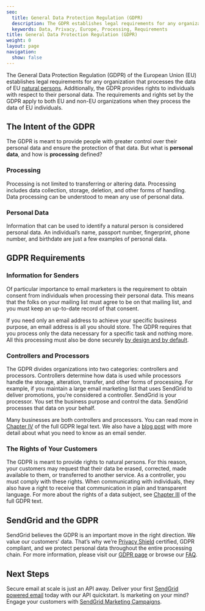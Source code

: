 ```yaml
---
seo:
  title: General Data Protection Regulation (GDPR)
  description: The GDPR establishes legal requirements for any organization that processes the personal data of individuals in the European Union.
  keywords: Data, Privacy, Europe, Processing, Requirements
title: General Data Protection Regulation (GDPR)
weight: 0
layout: page
navigation:
  show: false
---
```


The General Data Protection Regulation (GDPR) of the European Union (EU) establishes legal requirements for any organization that processes the data of EU [natural persons](https://en.wikipedia.org/wiki/Natural_person). Additionally, the GDPR provides rights to individuals with respect to their personal data. The requirements and rights set by the GDPR apply to both EU and non-EU organizations when they process the data of EU individuals.

## The Intent of the GDPR

The GDPR is meant to provide people with greater control over their personal data and ensure the protection of that data. But what is **personal data**, and how is **processing** defined?

### Processing

Processing is not limited to transferring or altering data. Processing includes data collection, storage, deletion, and other forms of handling. Data processing can be understood to mean any use of personal data.

### Personal Data

Information that can be used to identify a natural person is considered personal data. An individual’s name, passport number, fingerprint, phone number, and birthdate are just a few examples of personal data.

## GDPR Requirements

### Information for Senders

Of particular importance to email marketers is the requirement to obtain consent from individuals when processing their personal data. This means that the folks on your mailing list must agree to be on that mailing list, and you must keep an up-to-date record of that consent.

If you need only an email address to achieve your specific business purpose, an email address is all you should store. The GDPR requires that you process only the data necessary for a specific task and nothing more. All this processing must also be done securely [by design and by default](https://eur-lex.europa.eu/legal-content/EN/TXT/?uri=uriserv:OJ.L_.2016.119.01.0001.01.ENG&toc=OJ:L:2016:119:FULL#d1e3022-1-1).

### Controllers and Processors

The GDPR divides organizations into two categories: controllers and processors. Controllers determine how data is used while processors handle the storage, alteration, transfer, and other forms of processing. For example, if you maintain a large email marketing list that uses SendGrid to deliver promotions, you’re considered a controller. SendGrid is your processor. You set the business purpose and control the data. SendGrid processes that data on your behalf.

Many businesses are both controllers and processors. You can read more in [Chapter IV](https://eur-lex.europa.eu/legal-content/EN/TXT/?uri=uriserv:OJ.L_.2016.119.01.0001.01.ENG&toc=OJ:L:2016:119:FULL#d1e3022-1-1) of the full GDPR legal text. We also have a [blog post](https://sendgrid.com/blog/general-data-protection-regulation-what-senders-need-to-know/) with more detail about what you need to know as an email sender.

### The Rights of Your Customers

The GDPR is meant to provide rights to natural persons. For this reason, your customers may request that their data be erased, corrected, made available to them, or transferred to another service. As a controller, you must comply with these rights. When communicating with individuals, they also have a right to receive that communication in plain and transparent language. For more about the rights of a data subject, see [Chapter III](https://eur-lex.europa.eu/legal-content/EN/TXT/?uri=uriserv:OJ.L_.2016.119.01.0001.01.ENG&toc=OJ:L:2016:119:FULL#d1e2161-1-1) of the full GDPR text.

## SendGrid and the GDPR

SendGrid believes the GDPR is an important move in the right direction. We value our customers’ data. That’s why we’re [Privacy Shield](https://www.privacyshield.gov/welcome) certified, GDPR compliant, and we protect personal data throughout the entire processing chain. For more information, please visit our [GDPR page](https://sendgrid.com/resource/general-data-protection-regulation-2/) or browse our [FAQ](https://sendgrid.com/files/SendGrid-FAQ.pdf).

## Next Steps

Secure email at scale is just an API away. Deliver your first [SendGrid powered email](https://sendgrid.com/docs/for-developers/sending-email/api-getting-started/) today with our API quickstart. Is marketing on your mind? Engage your customers with [SendGrid Marketing Campaigns](https://sendgrid.com/docs/ui/sending-email/how-to-send-email-with-marketing-campaigns/).
